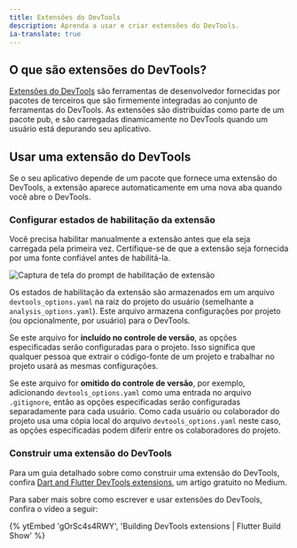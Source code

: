 ```yaml
---
title: Extensões do DevTools
description: Aprenda a usar e criar extensões do DevTools.
ia-translate: true
---
```


## O que são extensões do DevTools?

[Extensões do DevTools][]
são ferramentas de desenvolvedor fornecidas
por pacotes de terceiros que são firmemente integradas ao conjunto de
ferramentas do DevTools. As extensões são distribuídas como parte de um
pacote pub, e são carregadas dinamicamente no DevTools quando um usuário
está depurando seu aplicativo.

[Extensões do DevTools]: {{site.pub-pkg}}/devtools_extensions

## Usar uma extensão do DevTools

Se o seu aplicativo depende de um pacote que fornece uma extensão do DevTools, a extensão aparece automaticamente em uma nova aba quando você abre o DevTools.

### Configurar estados de habilitação da extensão

Você precisa habilitar manualmente a extensão antes que ela seja carregada pela primeira vez. Certifique-se de que a extensão seja fornecida por uma fonte confiável antes de habilitá-la.

![Captura de tela do prompt de habilitação de extensão](/assets/images/docs/tools/devtools/extension_enable_prompt.png)

Os estados de habilitação da extensão são armazenados em um arquivo `devtools_options.yaml` na raiz do projeto do usuário (semelhante a `analysis_options.yaml`). Este arquivo armazena configurações por projeto (ou opcionalmente, por usuário) para o DevTools.

Se este arquivo for **incluído no controle de versão**, as opções especificadas serão configuradas para o projeto. Isso significa que qualquer pessoa que extrair o código-fonte de um projeto e trabalhar no projeto usará as mesmas configurações.

Se este arquivo for **omitido do controle de versão**, por exemplo, adicionando `devtools_options.yaml` como uma entrada no arquivo `.gitignore`, então as opções especificadas serão configuradas separadamente para cada usuário. Como cada usuário ou colaborador do projeto usa uma cópia local do arquivo `devtools_options.yaml` neste caso, as opções especificadas podem diferir entre os colaboradores do projeto.

### Construir uma extensão do DevTools

Para um guia detalhado sobre como construir uma extensão do DevTools, confira [Dart and Flutter DevTools extensions][article], um artigo gratuito no Medium.

Para saber mais sobre como escrever e usar extensões do DevTools, confira o vídeo a seguir:

{% ytEmbed 'gOrSc4s4RWY', 'Building DevTools extensions | Flutter Build Show' %}

[article]: {{site.flutter-medium}}/dart-flutter-devtools-extensions-c8bc1aaf8e5f
